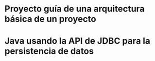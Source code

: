 # Proyecto guía de una arquitectura básica de un proyecto 
# Java usando la API de JDBC para la persistencia de datos
